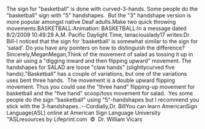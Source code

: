 The sign for "basketball" is done with curved-3-hands.
  Some people do the "basketball" sign with "5" handshapes.  But the "3" handshape 
  version is more popular amongst native Deaf adults.Make two quick throwing movements.BASKETBALL:Animation: BASKETBALL:In a message dated 8/2/2009 10:49:29 A.M. Pacific Daylight Time, 
			tenaciouslady17 writes:Dr. Bill-I noticed that the sign for 'basketball' is somewhat similar to 
				the sign for 'salad'. Do you have 
				any pointers on how to distinguish the difference?Sincerely,MeganMegan,Think of the movement of salad as tossing it up in the air using a 
		"digging inward and then flipping upward" movement. The handshapes 
		for SALAD are loose 
		"claw hands" (slightlycurved five hands)."Basketball" has a couple of variations, but one of the variations uses 
		bent three hands.  The movement is a double upward flipping movement. 
		Thus you could use the "three hand" flipping-up movement for basketball and the "five hand" 
		scoop/toss movement for salad.  Yes some people do the sign "basketball" using 
		"5"-handshapes but I recommend you stick with the 3-handshapes..--Cordially,Dr. BillYou can learn AmericanSign 
		Language(ASL) online at American Sign Language University ™ASLresources 
		by Lifeprint.com  ©  Dr. William Vicars